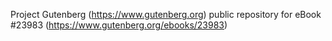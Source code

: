 Project Gutenberg (https://www.gutenberg.org) public repository for eBook #23983 (https://www.gutenberg.org/ebooks/23983)

